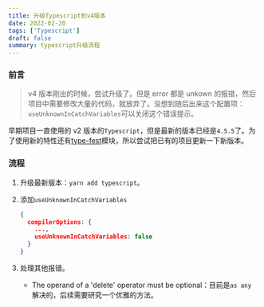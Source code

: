 ```yaml
---
title: 升级Typescript到v4版本
date: 2022-02-20
tags: ['Typescript']
draft: false
summary: typescript升级流程
---
```


### 前言

> v4 版本刚出的时候，尝试升级了。但是 error 都是 unkown 的报错，然后项目中需要修改大量的代码，就放弃了。没想到随后出来这个配置项：`useUnknownInCatchVariables`可以关闭这个错误提示。

早期项目一直使用的 v2 版本的`Typescript`，但是最新的版本已经是`4.5.5`了。为了使用新的特性还有[type-fest](https://github.com/sindresorhus/type-fest)模块，所以尝试把已有的项目更新一下新版本。

### 流程

1. 升级最新版本：`yarn add typescript`。

2. 添加`useUnknownInCatchVariables`

   ```json {4}
   {
     compilerOptions: {
       ...,
       useUnknownInCatchVariables: false
     }
   }
   ```

3. 处理其他报错。

   - The operand of a 'delete' operator must be optional：目前是`as any` 解决的，后续需要研究一个优雅的方法。
